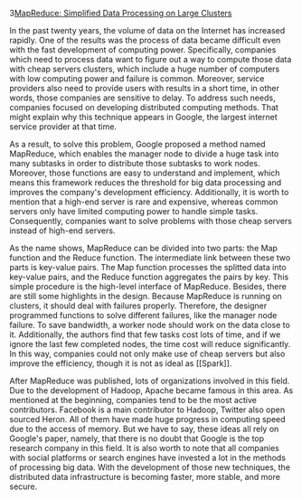 3[MapReduce: Simplified Data Processing on Large Clusters](https://www.usenix.org/conference/osdi-04/mapreduce-simplified-data-processing-large-clusters)

In the past twenty years, the volume of data on the Internet has increased rapidly. One of the results was the process of data became difficult even with the fast development of computing power. Specifically, companies which need to process data want to figure out a way to compute those data with cheap servers clusters, which include a huge number of computers with low computing power and failure is common. Moreover, service providers also need to provide users with results in a short time, in other words, those companies are sensitive to delay. To address such needs, companies focused on developing distributed computing methods. That might explain why this technique appears in Google, the largest internet service provider at that time.

As a result, to solve this problem, Google proposed a method named MapReduce, which enables the manager node to divide a huge task into many subtasks in order to distribute those subtasks to work nodes. Moreover, those functions are easy to understand and implement, which means this framework reduces the threshold for big data processing and improves the company's development efficiency. Additionally, it is worth to mention that a high-end server is rare and expensive, whereas common servers only have limited computing power to handle simple tasks. Consequently, companies want to solve problems with those cheap servers instead of high-end servers.

As the name shows, MapReduce can be divided into two parts: the Map function and the Reduce function. The intermediate link between these two parts is key-value pairs. The Map function processes the splitted data into key-value pairs, and the Reduce function aggregates the pairs by key. This simple procedure is the high-level interface of MapReduce. Besides, there are still some highlights in the design. Because MapReduce is running on clusters, it should deal with failures properly. Therefore, the designer programmed functions to solve different failures, like the manager node failure. To save bandwidth, a worker node should work on the data close to it. Additionally, the authors find that few tasks cost lots of time, and if we ignore the last few completed nodes, the time cost will reduce significantly. In this way, companies could not only make use of cheap servers but also improve the efficiency, though it is not as ideal as [[Spark]].

After MapReduce was published, lots of organizations involved in this field. Due to the development of Hadoop, Apache became famous in this area. As mentioned at the beginning, companies tend to be the most active contributors. Facebook is a main contributor to Hadoop, Twitter also open sourced Heron. All of them have made huge progress in computing speed due to the access of memory. But we have to say, these ideas all rely on Google's paper, namely, that there is no doubt that Google is the top research company in this field. It is also worth to note that all companies with social platforms or search engines have invested a lot in the methods of processing big data. With the development of those new techniques, the distributed data infrastructure is becoming faster, more stable, and more secure.